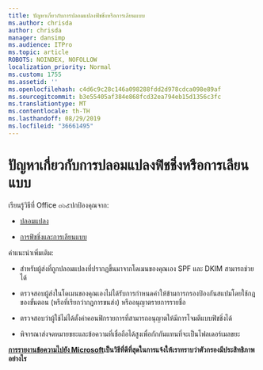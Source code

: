 ```yaml
---
title: ปัญหาเกี่ยวกับการปลอมแปลงฟิชชิ่งหรือการเลียนแบบ
ms.author: chrisda
author: chrisda
manager: dansimp
ms.audience: ITPro
ms.topic: article
ROBOTS: NOINDEX, NOFOLLOW
localization_priority: Normal
ms.custom: 1755
ms.assetid: ''
ms.openlocfilehash: c4d6c9c28c146a098288fdd2d978cdca098e89af
ms.sourcegitcommit: b3e55405af384e868fcd32ea794eb15d1356c3fc
ms.translationtype: MT
ms.contentlocale: th-TH
ms.lasthandoff: 08/29/2019
ms.locfileid: "36661495"
---
```

# <a name="issues-with-spoofing-phishing-or-impersonation"></a>ปัญหาเกี่ยวกับการปลอมแปลงฟิชชิ่งหรือการเลียนแบบ

เรียนรู้วิธีที่ Office ๓๖๕ปกป้องคุณจาก:

- [ปลอมแปลง](https://docs.microsoft.com/office365/securitycompliance/anti-spoofing-protection)

- [การฟิชชิ่งและการเลียนแบบ](https://docs.microsoft.com/office365/securitycompliance/atp-anti-phishing)

คำแนะนำเพิ่มเติม:

- สำหรับผู้ส่งที่ถูกปลอมแปลงที่ปรากฏขึ้นมาจากโดเมนของคุณเอง SPF และ DKIM สามารถช่วยได้

- ตรวจสอบผู้ส่งในโดเมนของคุณเองไม่ได้รับการกำหนดค่าให้ข้ามการกรองป้องกันสแปมโดยใช้กฎของขั้นตอน (หรือที่เรียกว่ากฎการขนส่ง) หรืออนุญาตรายการรายชื่อ

- ตรวจสอบว่าผู้ใช้ไม่ได้ตั้งค่าคอนฟิกรายการที่สามารถอนุญาตให้มีการโจมตีแบบฟิชชิ่งได้

- พิจารณาส่งจดหมายขยะและข้อความที่เชื่อถือได้สูงเพื่อกักกันแทนที่จะเป็นโฟลเดอร์เมลขยะ

**[การรายงานข้อความไปยัง Microsoft](https://support.office.com/article/b5caa9f1-cdf3-4443-af8c-ff724ea719d2)เป็นวิธีที่ดีที่สุดในการแจ้งให้เราทราบว่าตัวกรองมีประสิทธิภาพอย่างไร**
